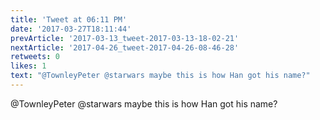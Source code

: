 ```yaml
---
title: 'Tweet at 06:11 PM'
date: '2017-03-27T18:11:44'
prevArticle: '2017-03-13_tweet-2017-03-13-18-02-21'
nextArticle: '2017-04-26_tweet-2017-04-26-08-46-28'
retweets: 0
likes: 1
text: "@TownleyPeter @starwars maybe this is how Han got his name?"
---
```

@TownleyPeter @starwars maybe this is how Han got his name?